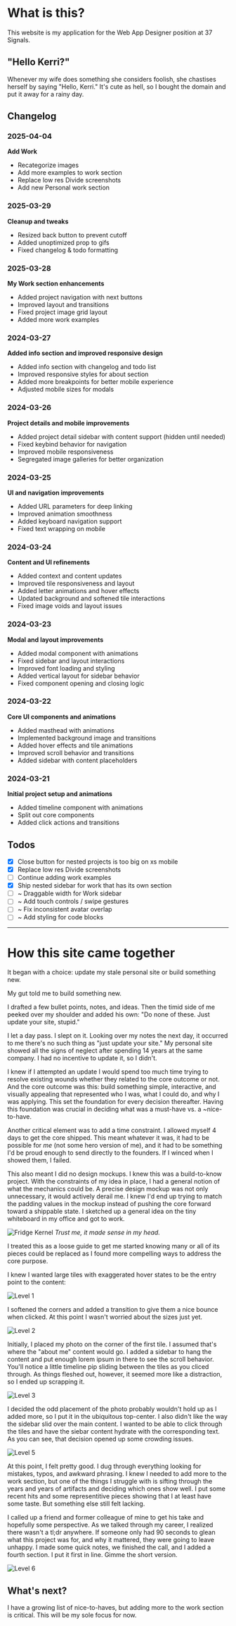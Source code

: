 # What is this?

This website is my application for the Web App Designer position at 37 Signals.

## "Hello Kerri?"

Whenever my wife does something she considers foolish, she chastises herself by saying "Hello, Kerri." It's cute as hell, so I bought the domain and put it away for a rainy day.

## Changelog

### 2025-04-04
**Add Work**
- Recategorize images
- Add more examples to work section
- Replace low res Divide screenshots
- Add new Personal work section

### 2025-03-29
**Cleanup and tweaks**
- Resized back button to prevent cutoff
- Added unoptimized prop to gifs
- Fixed changelog & todo formatting

### 2025-03-28
**My Work section enhancements**
- Added project navigation with next buttons
- Improved layout and transitions
- Fixed project image grid layout
- Added more work examples

### 2024-03-27
**Added info section and improved responsive design**
- Added info section with changelog and todo list
- Improved responsive styles for about section
- Added more breakpoints for better mobile experience
- Adjusted mobile sizes for modals

### 2024-03-26
**Project details and mobile improvements**
- Added project detail sidebar with content support (hidden until needed)
- Fixed keybind behavior for navigation
- Improved mobile responsiveness
- Segregated image galleries for better organization

### 2024-03-25
**UI and navigation improvements**
- Added URL parameters for deep linking
- Improved animation smoothness
- Added keyboard navigation support
- Fixed text wrapping on mobile

### 2024-03-24
**Content and UI refinements**
- Added context and content updates
- Improved tile responsiveness and layout
- Added letter animations and hover effects
- Updated background and softened tile interactions
- Fixed image voids and layout issues

### 2024-03-23
**Modal and layout improvements**
- Added modal component with animations
- Fixed sidebar and layout interactions
- Improved font loading and styling
- Added vertical layout for sidebar behavior
- Fixed component opening and closing logic

### 2024-03-22
**Core UI components and animations**
- Added masthead with animations
- Implemented background image and transitions
- Added hover effects and tile animations
- Improved scroll behavior and transitions
- Added sidebar with content placeholders

### 2024-03-21
**Initial project setup and animations**
- Added timeline component with animations
- Split out core components
- Added click actions and transitions

## Todos
- [x] Close button for nested projects is too big on xs mobile
- [x] Replace low res Divide screenshots
- [ ] Continue adding work examples
- [x] Ship nested sidebar for work that has its own section
- [ ] ~ Draggable width for Work sidebar
- [ ] ~ Add touch controls / swipe gestures
- [ ] ~ Fix inconsistent avatar overlap
- [ ] ~ Add styling for code blocks

---

# How this site came together

It began with a choice: update my stale personal site or build something new. 

My gut told me to build something new.

I drafted a few bullet points, notes, and ideas. Then the timid side of me peeked over my shoulder and added his own: "Do none of these. Just update your site, stupid."

I let a day pass. I slept on it. Looking over my notes the next day, it occurred to me there's no such thing as "just update your site." My personal site showed all the signs of neglect after spending 14 years at the same company. I had no incentive to update it, so I didn't. 

I knew if I attempted an update I would spend too much time trying to resolve existing wounds whether they related to the core outcome or not. And the core outcome was this: build something simple, interactive, and visually appealing that represented who I was, what I could do, and why I was applying. This set the foundation for every decision thereafter. Having this foundation was crucial in deciding what was a must-have vs. a ~nice-to-have.

Another critical element was to add a time constraint. I allowed myself 4 days to get the core shipped. This meant whatever it was, it had to be possible for *me* (not some hero version of me), and it had to be something I'd be proud enough to send directly to the founders. If I winced when I showed them, I failed.

This also meant I did no design mockups. I knew this was a build-to-know project. With the constraints of my idea in place, I had a general notion of what the mechanics could be. A precise design mockup was not only unnecessary, it would actively derail me. I knew I'd end up trying to match the padding values in the mockup instead of pushing the core forward toward a shippable state. I sketched up a general idea on the tiny whiteboard in my office and got to work.

![Fridge Kernel](/public/images/about-this-site/fridge-kernel.jpg)
*Trust me, it made sense in my head.*

I treated this as a loose guide to get me started knowing many or all of its pieces could be replaced as I found more compelling ways to address the core purpose.

I knew I wanted large tiles with exaggerated hover states to be the entry point to the content:

![Level 1](/public/images/about-this-site/about-level-1.gif)

I softened the corners and added a transition to give them a nice bounce when clicked. At this point I wasn't worried about the sizes just yet.

![Level 2](/public/images/about-this-site/about-level-2.gif)

Initially, I placed my photo on the corner of the first tile. I assumed that's where the "about me" content would go. I added a sidebar to hang the content and put enough lorem ipsum in there to see the scroll behavior. You'll notice a little timeline pip sliding between the tiles as you cliced through. As things fleshed out, however, it seemed more like a distraction, so I ended up scrapping it.

![Level 3](/public/images/about-this-site/about-level-3.gif)

I decided the odd placement of the photo probably wouldn't hold up as I added more, so I put it in the ubiquitous top-center. I also didn't like the way the sidebar slid over the main content. I wanted to be able to click through the tiles and have the siebar content hydrate with the corresponding text. As you can see, that decision opened up some crowding issues.

![Level 5](/public/images/about-this-site/about-level-5.gif)

At this point, I felt pretty good. I dug through everything looking for mistakes, typos, and awkward phrasing. I knew I needed to add more to the work section, but one of the things I struggle with is sifting through the years and years of artifacts and deciding which ones show well. I put some recent hits and some representitive pieces showing that I at least have some taste. But something else still felt lacking.

I called up a friend and former colleague of mine to get his take and hopefully some perspective. As we talked through my career, I realized there wasn't a tl;dr anywhere. If someone only had 90 seconds to glean what this project was for, and why it mattered, they were going to leave unhappy. I made some quick notes, we finished the call, and I added a fourth section. I put it first in line. Gimme the short version.

![Level 6](/public/images/about-this-site/about-level-6.gif)

## What's next?

I have a growing list of nice-to-haves, but adding more to the work section is critical. This will be my sole focus for now.